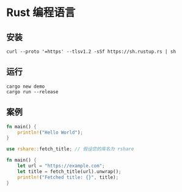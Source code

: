 # Rust 编程语言

## 安装

```shell
curl --proto '=https' --tlsv1.2 -sSf https://sh.rustup.rs | sh
```

## 运行

```shell
cargo new demo
cargo run --release
```

## 案例

```rust
fn main() {
    println!("Hello World");
}
```

```rust
use rshare::fetch_title; // 假设您的库名为 rshare

fn main() {
    let url = "https://example.com";
    let title = fetch_title(url).unwrap();
    println!("Fetched title: {}", title);
}
```
